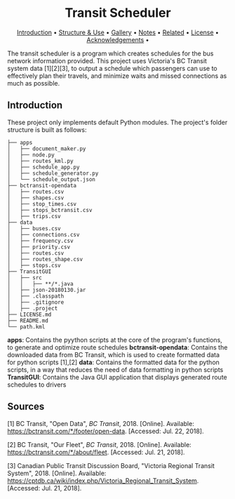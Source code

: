 <h1 align="center">
  Transit Scheduler
</h1>


<p align="center">
  <a href="#introduction">Introduction</a> •
  <a href="#structure--use">Structure & Use</a> •
  <a href="#gallery">Gallery</a> •
  <a href="#notes">Notes</a> •
  <a href="#related">Related</a> •
  <a href="#license">License</a> •
  <a href="#acknowledgements">Acknowledgements</a> •
</p>


The transit scheduler is a program which creates schedules for the bus network information provided. This project uses Victoria's BC Transit system data [1][2][3], to output a schedule which passengers can use to effectively plan their travels, and minimize waits and missed connections as much as possible.

## Introduction

These project only implements default Python modules. The project's folder structure is built as follows: 

```
├── apps
│   ├── document_maker.py 
│   ├── node.py
│   ├── routes_kml.py
│   ├── schedule_app.py
│   ├── schedule_generator.py
│   └── schedule_output.json
├── bctransit-opendata
│   ├── routes.csv
│   ├── shapes.csv
│   ├── stop_times.csv
│   ├── stops_bctransit.csv
│   ├── trips.csv
├── data
│   ├── buses.csv
│   ├── connections.csv
│   ├── frequency.csv
│   ├── priority.csv
│   ├── routes.csv
│   ├── routes_shape.csv
│   ├── stops.csv
├── TransitGUI
│   ├── src
│   │   ├── **/*.java
│   ├── json-20180130.jar
│   ├── .classpath
│   ├── .gitignore
│   ├── .project
├── LICENSE.md
├── README.md
└── path.kml
```

**apps**: Contains the pyython scripts at the core of the program's functions, to generate and optimize route schedules
**bctransit-opendata**: Contains the downloaded data from BC Transit, which is used to create formatted data for python scripts [1],[2]
**data**: Contains the formatted data for the python scripts, in a way that reduces the need of data formatting in python scripts
**TransitGUI**: Contains the Java GUI application that displays generated route schedules to drivers

## Sources

[1] BC Transit, "Open Data", *BC Transit*, 2018. [Online]. Available: https://bctransit.com/*/footer/open-data. [Accessed: Jul. 22, 2018].

[2] BC Transit, "Our Fleet", *BC Transit*, 2018. [Online]. Available: https://bctransit.com/*/about/fleet. [Accessed: Jul. 21, 2018].

[3] Canadian Public Transit Discussion Board, "Victoria Regional Transit System", 2018. [Online]. Available: https://cptdb.ca/wiki/index.php/Victoria_Regional_Transit_System. [Accessed: Jul. 21, 2018].
